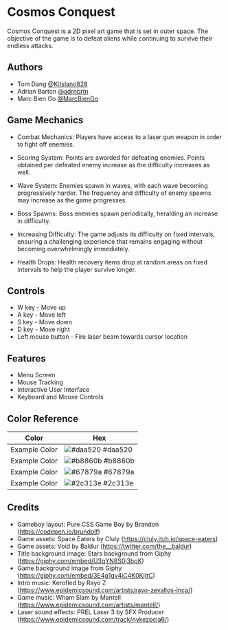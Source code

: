 
# Cosmos Conquest

Cosmos Conquest is a 2D pixel art game that is set in outer space. The objective of the game is to defeat aliens while continuing to survive their endless attacks.

## Authors

- Tom Dang [@Kitslano828](https://www.github.com/Kitslano828)
- Adrian Barton [@adrnbrtn](https://www.github.com/adrnbrtn)
- Marc Bien Go [@MarcBienGo](https://www.github.com/MarcBienGo)

## Game Mechanics

- Combat Mechanics: Players have access to a laser gun weapon in order to fight off enemies. 

- Scoring System: Points are awarded for defeating enemies. Points obtained per defeated enemy increase as the difficulty increases as well.

- Wave System: Enemies spawn in waves, with each wave becoming progressively harder. The frequency and difficulty of enemy spawns may increase as the game progresses.

- Boss Spawns: Boss enemies spawn periodically, heralding an increase in difficulty.

- Increasing Difficulty: The game adjusts its difficulty on fixed intervals, ensuring a challenging experience that remains engaging without becoming overwhelmingly immediately.

- Health Drops: Health recovery items drop at random areas on fixed intervals to help the player survive longer.

## Controls

- W key - Move up
- A key - Move left
- S key - Move down
- D key - Move right
- Left mouse button - Fire laser beam towards cursor location

## Features

- Menu Screen
- Mouse Tracking
- Interactive User Interface
- Keyboard and Mouse Controls

## Color Reference

| Color             | Hex                                                                |
| ----------------- | ------------------------------------------------------------------ |
| Example Color | ![#daa520](https://via.placeholder.com/10/daa520?text=+) #daa520  |
| Example Color | ![#b8860b](https://via.placeholder.com/10/b8860b?text=+) #b8860b |
| Example Color | ![#67879a](https://via.placeholder.com/10/67879a?text=+) #67879a |
| Example Color | ![#2c313e](https://via.placeholder.com/10/2c313e?text=+) #2c313e |

## Credits

- Gameboy layout: Pure CSS Game Boy by Brandon (https://codepen.io/brundolf)
- Game assets: Space Eaters by Cluly (https://cluly.itch.io/space-eaters)
- Game assets: Void by Baldur (https://twitter.com/the__baldur)
- Title background image: Stars background from Giphy (https://giphy.com/embed/U3qYN8S0j3bpK)
- Game background image from Giphy (https://giphy.com/embed/3E4g1gv4iC4K0KjItC) 
- Intro music: Kerofled by Rayo Z (https://www.epidemicsound.com/artists/rayo-zevallos-inca/)
- Game music: Wham Slam by Mantell (https://www.epidemicsound.com/artists/mantell/)
- Laser sound effects: PREL Laser 3 by SFX Producer (https://www.epidemicsound.com/track/nykezpcja6/)
